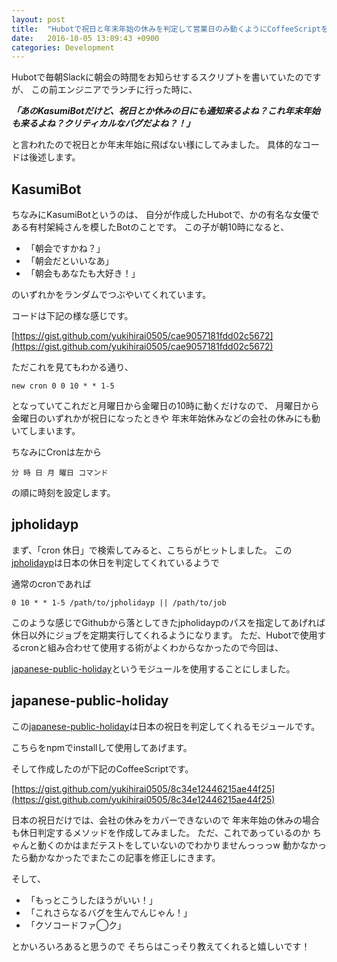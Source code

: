 ```yaml
---
layout: post
title:  "Hubotで祝日と年末年始の休みを判定して営業日のみ動くようにCoffeeScriptを書いてみた"
date:   2016-10-05 13:09:43 +0900
categories: Development
---
```


Hubotで毎朝Slackに朝会の時間をお知らせするスクリプトを書いていたのですが、
この前エンジニアでランチに行った時に、

***「あのKasumiBotだけど、祝日とか休みの日にも通知来るよね？これ年末年始も来るよね？クリティカルなバグだよね？！」***

と言われたので祝日とか年末年始に飛ばない様にしてみました。
具体的なコードは後述します。

## KasumiBot

ちなみにKasumiBotというのは、
自分が作成したHubotで、かの有名な女優である有村架純さんを模したBotのことです。
この子が朝10時になると、

- 「朝会ですかね？」
- 「朝会だといいなあ」
- 「朝会もあなたも大好き！」

のいずれかをランダムでつぶやいてくれています。

コードは下記の様な感じです。

[https://gist.github.com/yukihirai0505/cae9057181fdd02c5672](https://gist.github.com/yukihirai0505/cae9057181fdd02c5672)

ただこれを見てもわかる通り、

```
new cron 0 0 10 * * 1-5
```

となっていてこれだと月曜日から金曜日の10時に動くだけなので、
月曜日から金曜日のいずれかが祝日になったときや
年末年始休みなどの会社の休みにも動いてしまいます。

ちなみにCronは左から

`分 時 日 月 曜日 コマンド`

の順に時刻を設定します。

## jpholidayp

まず、「cron 休日」で検索してみると、こちらがヒットしました。
この[jpholidayp](https://github.com/emasaka/jpholidayp)は日本の休日を判定してくれているようで

通常のcronであれば

`0 10 * * 1-5 /path/to/jpholidayp || /path/to/job`

このような感じでGithubから落としてきたjpholidaypのパスを指定してあげれば休日以外にジョブを定期実行してくれるようになります。
ただ、Hubotで使用するcronと組み合わせて使用する術がよくわからなかったので今回は、

[japanese-public-holiday](https://www.versioneye.com/nodejs/japanese-public-holiday/0.0.1)というモジュールを使用することにしました。

## japanese-public-holiday

この[japanese-public-holiday](https://www.versioneye.com/nodejs/japanese-public-holiday/0.0.1)は日本の祝日を判定してくれるモジュールです。

こちらをnpmでinstallして使用してあげます。

そして作成したのが下記のCoffeeScriptです。

[https://gist.github.com/yukihirai0505/8c34e12446215ae44f25](https://gist.github.com/yukihirai0505/8c34e12446215ae44f25)

日本の祝日だけでは、会社の休みをカバーできないので
年末年始の休みの場合も休日判定するメソッドを作成してみました。
ただ、これであっているのか
ちゃんと動くのかはまだテストをしていないのでわかりませんっっっw
動かなかったら動かなかったでまたこの記事を修正しにきます。


そして、

- 「もっとこうしたほうがいい！」
- 「これさらなるバグを生んでんじゃん！」
- 「クソコードファ◯ク」

とかいろいろあると思うので
そちらはこっそり教えてくれると嬉しいです！
